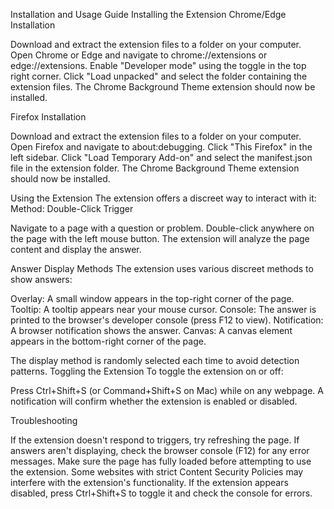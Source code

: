 Installation and Usage Guide
Installing the Extension
Chrome/Edge Installation

Download and extract the extension files to a folder on your computer.
Open Chrome or Edge and navigate to chrome://extensions or edge://extensions.
Enable "Developer mode" using the toggle in the top right corner.
Click "Load unpacked" and select the folder containing the extension files.
The Chrome Background Theme extension should now be installed.

Firefox Installation

Download and extract the extension files to a folder on your computer.
Open Firefox and navigate to about:debugging.
Click "This Firefox" in the left sidebar.
Click "Load Temporary Add-on" and select the manifest.json file in the extension folder.
The Chrome Background Theme extension should now be installed.

Using the Extension
The extension offers a discreet way to interact with it:
Method: Double-Click Trigger

Navigate to a page with a question or problem.
Double-click anywhere on the page with the left mouse button.
The extension will analyze the page content and display the answer.

Answer Display Methods
The extension uses various discreet methods to show answers:

Overlay: A small window appears in the top-right corner of the page.
Tooltip: A tooltip appears near your mouse cursor.
Console: The answer is printed to the browser's developer console (press F12 to view).
Notification: A browser notification shows the answer.
Canvas: A canvas element appears in the bottom-right corner of the page.

The display method is randomly selected each time to avoid detection patterns.
Toggling the Extension
To toggle the extension on or off:

Press Ctrl+Shift+S (or Command+Shift+S on Mac) while on any webpage.
A notification will confirm whether the extension is enabled or disabled.

Troubleshooting

If the extension doesn't respond to triggers, try refreshing the page.
If answers aren't displaying, check the browser console (F12) for any error messages.
Make sure the page has fully loaded before attempting to use the extension.
Some websites with strict Content Security Policies may interfere with the extension's functionality.
If the extension appears disabled, press Ctrl+Shift+S to toggle it and check the console for errors.

